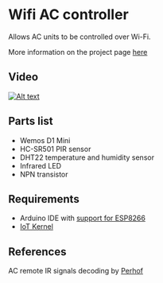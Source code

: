 # Wifi AC controller

Allows AC units to be controlled over Wi-Fi.

More information on the project page [here](https://articles.maximemoreillon.com/articles/185)

## Video

[![Alt text](https://img.youtube.com/vi/c-dv-OPsKKY/0.jpg)](https://www.youtube.com/watch?v=c-dv-OPsKKY)

## Parts list

- Wemos D1 Mini
- HC-SR501 PIR sensor
- DHT22 temperature and humidity sensor
- Infrared LED
- NPN transistor

## Requirements

- Arduino IDE with [support for ESP8266](https://github.com/esp8266/Arduino)
- [IoT Kernel](https://github.com/maximemoreillon/iot-kernel)

## References

AC remote IR signals decoding by [Perhof](https://perhof.wordpress.com/2015/03/29/reverse-engineering-hitachi-air-conditioner-infrared-remote-commands/)
